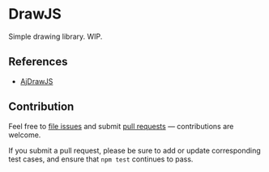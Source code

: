 # DrawJS

Simple drawing library. WIP.

## References

- [AjDrawJS](https://github.com/ajlopez/AjDrawJs/)

## Contribution

Feel free to [file issues](https://github.com/ajlopez/drawjs) and submit
[pull requests](https://github.com/ajlopez/drawjs/pulls) — contributions are
welcome.

If you submit a pull request, please be sure to add or update corresponding
test cases, and ensure that `npm test` continues to pass.

